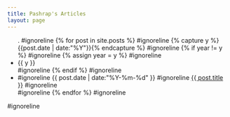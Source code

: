```yaml
---
title: Pashrap's Articles
layout: page
---
```


<ul class="listing">. #ignoreline
{% for post in site.posts %} #ignoreline
  {% capture y %}{{post.date | date:"%Y"}}{% endcapture %} #ignoreline
  {% if year != y %} #ignoreline
    {% assign year = y %} #ignoreline
    <li class="listing-seperator">{{ y }}</li> #ignoreline
  {% endif %} #ignoreline
  <li class="listing-item"> #ignoreline
    <time datetime="{{ post.date | date:"%Y-%m-%d" }}">{{ post.date | date:"%Y-%m-%d" }}</time> #ignoreline
    <a href="{{ site.url }}{{ post.url }}" title="{{ post.title }}">{{ post.title }}</a> #ignoreline
  </li> #ignoreline
{% endfor %} #ignoreline
</ul> #ignoreline
